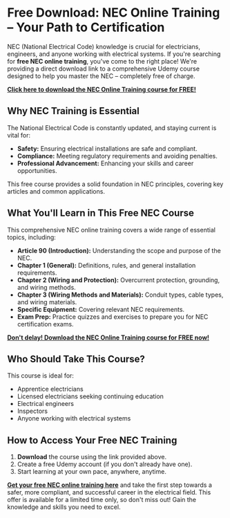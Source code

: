 # Free Download: NEC Online Training – Your Path to Certification

NEC (National Electrical Code) knowledge is crucial for electricians, engineers, and anyone working with electrical systems. If you're searching for **free NEC online training**, you've come to the right place! We're providing a direct download link to a comprehensive Udemy course designed to help you master the NEC – completely free of charge.

[**Click here to download the NEC Online Training course for FREE!**](https://udemywork.com/nec-online-training)

## Why NEC Training is Essential

The National Electrical Code is constantly updated, and staying current is vital for:

*   **Safety:** Ensuring electrical installations are safe and compliant.
*   **Compliance:** Meeting regulatory requirements and avoiding penalties.
*   **Professional Advancement:** Enhancing your skills and career opportunities.

This free course provides a solid foundation in NEC principles, covering key articles and common applications.

## What You'll Learn in This Free NEC Course

This comprehensive NEC online training covers a wide range of essential topics, including:

*   **Article 90 (Introduction):** Understanding the scope and purpose of the NEC.
*   **Chapter 1 (General):** Definitions, rules, and general installation requirements.
*   **Chapter 2 (Wiring and Protection):** Overcurrent protection, grounding, and wiring methods.
*   **Chapter 3 (Wiring Methods and Materials):** Conduit types, cable types, and wiring materials.
*   **Specific Equipment:** Covering relevant NEC requirements.
*   **Exam Prep:** Practice quizzes and exercises to prepare you for NEC certification exams.

[**Don't delay! Download the NEC Online Training course for FREE now!**](https://udemywork.com/nec-online-training)

## Who Should Take This Course?

This course is ideal for:

*   Apprentice electricians
*   Licensed electricians seeking continuing education
*   Electrical engineers
*   Inspectors
*   Anyone working with electrical systems

## How to Access Your Free NEC Training

1.  **Download** the course using the link provided above.
2.  Create a free Udemy account (if you don't already have one).
3.  Start learning at your own pace, anywhere, anytime.

**[Get your free NEC online training here](https://udemywork.com/nec-online-training)** and take the first step towards a safer, more compliant, and successful career in the electrical field. This offer is available for a limited time only, so don't miss out! Gain the knowledge and skills you need to excel.
